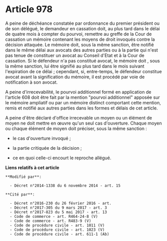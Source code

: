 # Article 978

A peine de déchéance constatée par ordonnance du premier président ou de son délégué, le demandeur en cassation doit, au plus
tard dans le délai de quatre mois à compter du pourvoi, remettre au greffe de la Cour de cassation un mémoire contenant les
moyens de droit invoqués contre la décision attaquée. Le mémoire doit, sous la même sanction, être notifié dans le même délai
aux avocats des autres parties ou à la partie qui n'est pas tenue de constituer un avocat au Conseil d'Etat et à la Cour de
cassation. Si le défendeur n'a pas constitué avocat, le mémoire doit , sous la même sanction, lui être signifié au plus tard
dans le mois suivant l'expiration de ce délai ; cependant, si, entre-temps, le défendeur constitue avocat avant la
signification du mémoire, il est procédé par voie de notification à son avocat.

A peine d'irrecevabilité, le pourvoi additionnel formé en application de l'article 608 doit être fait par la mention "pourvoi
additionnel" apposée sur le mémoire ampliatif ou par un mémoire distinct comportant cette mention, remis et notifié aux
autres parties dans les formes et délais de cet article.

A peine d'être déclaré d'office irrecevable un moyen ou un élément de moyen ne doit mettre en œuvre qu'un seul cas
d'ouverture. Chaque moyen ou chaque élément de moyen doit préciser, sous la même sanction : 

- le cas d'ouverture invoqué ; 

- la partie critiquée de la décision ; 

- ce en quoi celle-ci encourt le reproche allégué.

**Liens relatifs à cet article**

	**Modifié par**:

	  - Décret n°2014-1338 du 6 novembre 2014 - art. 15

	**Cité par**:

	  - Décret n°2016-230 du 26 février 2016 - art.
	  - Décret n°2017-305 du 9 mars 2017 - art. 3
	  - Décret n°2017-823 du 5 mai 2017 - art. 13
	  - Code de commerce - art. R464-24-8 (V)
	  - Code de commerce - art. R483-9 (V)
	  - Code de procédure civile - art. 1011 (V)
	  - Code de procédure civile - art. 1023 (V)
	  - Code de procédure civile - art. 611-1 (Ab)
